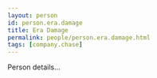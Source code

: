 ```yaml
---
layout: person
id: person.era.damage
title: Era Damage
permalink: people/person.era.damage.html
tags: [company.chase]
---
```


Person details...